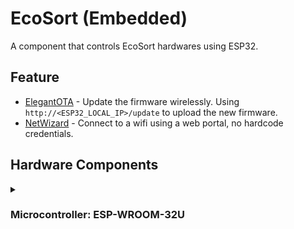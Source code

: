 <!-- markdownlint-disable MD033 -->

# EcoSort (Embedded)

A component that controls EcoSort hardwares using ESP32.

## Feature

- [ElegantOTA](https://docs.elegantota.pro/) - Update the firmware wirelessly. Using `http://<ESP32_LOCAL_IP>/update` to upload the new firmware.
- [NetWizard](https://docs.netwizard.pro/) - Connect to a wifi using a web portal, no hardcode credentials.

## Hardware Components

<details>

<summary><h3>Microcontroller: ESP-WROOM-32U</h3></summary>

![ESP32 Pinout](https://embetronicx.b-cdn.net/wp-content/uploads/2023/11/ESP-WROOM32-38PIN-DEVBOARD.webp)

</details>
